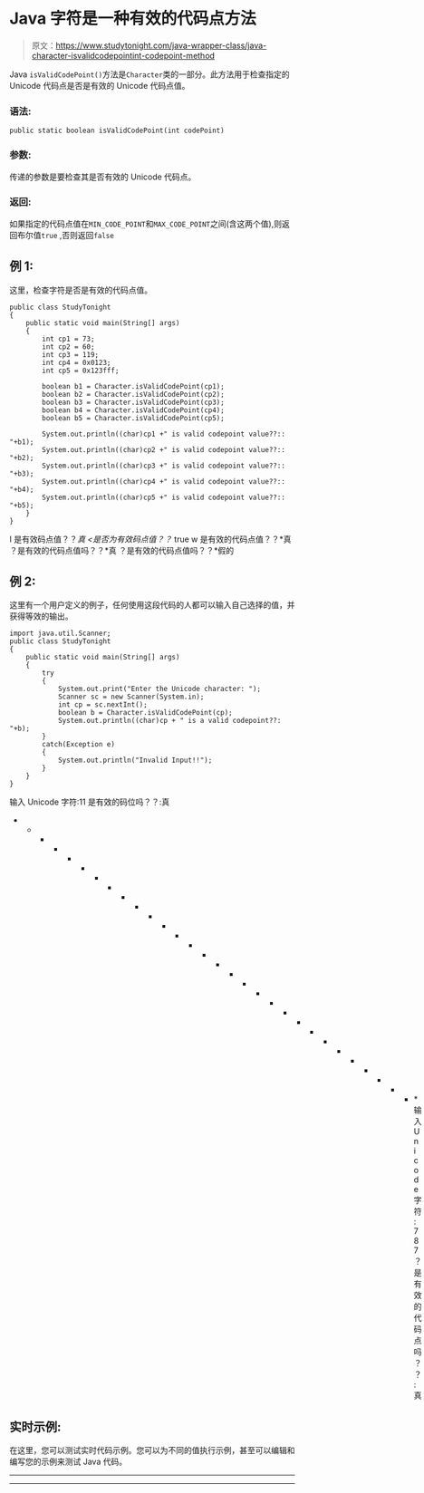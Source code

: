 # Java 字符是一种有效的代码点方法

> 原文：<https://www.studytonight.com/java-wrapper-class/java-character-isvalidcodepointint-codepoint-method>

Java `isValidCodePoint()`方法是`Character`类的一部分。此方法用于检查指定的 Unicode 代码点是否是有效的 Unicode 代码点值。

### 语法:

```
public static boolean isValidCodePoint(int codePoint)
```

### 参数:

传递的参数是要检查其是否有效的 Unicode 代码点。

### 返回:

如果指定的代码点值在`MIN_CODE_POINT`和`MAX_CODE_POINT`之间(含这两个值),则返回布尔值`true` ,否则返回`false`

## 例 1:

这里，检查字符是否是有效的代码点值。

```
public class StudyTonight
{  
	public static void main(String[] args)
	{  
		int cp1 = 73;  
		int cp2 = 60;  
		int cp3 = 119;  
		int cp4 = 0x0123;   
		int cp5 = 0x123fff;  

		boolean b1 = Character.isValidCodePoint(cp1);  
		boolean b2 = Character.isValidCodePoint(cp2);  
		boolean b3 = Character.isValidCodePoint(cp3);  
		boolean b4 = Character.isValidCodePoint(cp4);  
		boolean b5 = Character.isValidCodePoint(cp5);  

		System.out.println((char)cp1 +" is valid codepoint value??::  "+b1);  
		System.out.println((char)cp2 +" is valid codepoint value??::  "+b2);  
		System.out.println((char)cp3 +" is valid codepoint value??::  "+b3);  
		System.out.println((char)cp4 +" is valid codepoint value??::  "+b4);  
		System.out.println((char)cp5 +" is valid codepoint value??::  "+b5);  
	}  
} 
```

I 是有效码点值？？*真
<是否为有效码点值？？* true
w 是有效的代码点值？？*真
？是有效的代码点值吗？？*真
？是有效的代码点值吗？？*假的

## 例 2:

这里有一个用户定义的例子，任何使用这段代码的人都可以输入自己选择的值，并获得等效的输出。

```
import java.util.Scanner; 
public class StudyTonight
{  
	public static void main(String[] args)
	{  
		try
		{
			System.out.print("Enter the Unicode character: ");  
			Scanner sc = new Scanner(System.in);        
			int cp = sc.nextInt(); 
			boolean b = Character.isValidCodePoint(cp);
			System.out.println((char)cp + " is a valid codepoint??: "+b);
		}
		catch(Exception e)
		{
			System.out.println("Invalid Input!!");
		}
	}
}
```

输入 Unicode 字符:11
是有效的码位吗？？:真
* * * * * * * * * * * * * * * * * * * * * * * * * * * * * * *输入 Unicode 字符:787
？是有效的代码点吗？？:真

## 实时示例:

在这里，您可以测试实时代码示例。您可以为不同的值执行示例，甚至可以编辑和编写您的示例来测试 Java 代码。

* * *

* * *